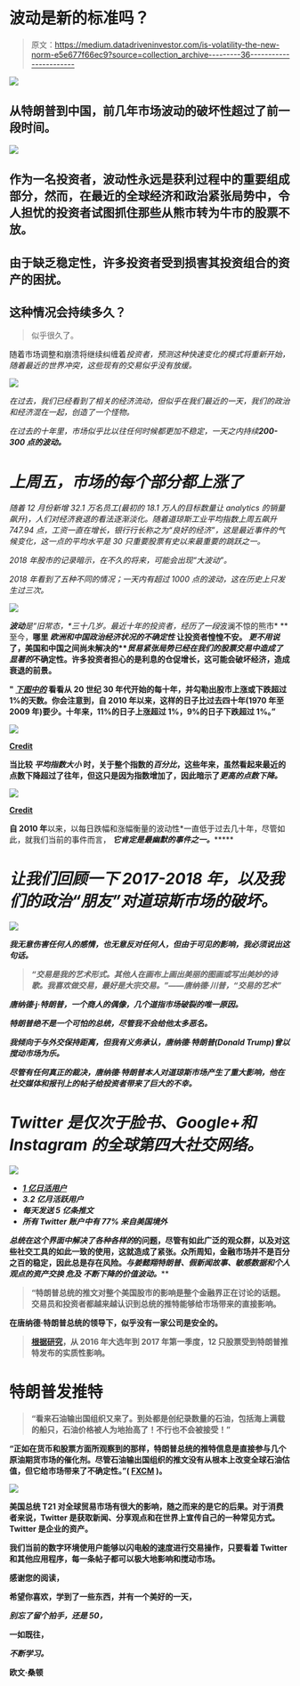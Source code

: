# 波动是新的标准吗？

> 原文：<https://medium.datadriveninvestor.com/is-volatility-the-new-norm-e5e677f66ec9?source=collection_archive---------36----------------------->

[![](img/3010e667012c6ef88f094c1e11b53b0d.png)](http://www.track.datadriveninvestor.com/1B9E)

## 从特朗普到中国，前几年市场波动的破坏性超过了前一段时间。

![](img/e6061b3e9f3baa45917bb19918721ec2.png)

## 作为一名投资者，波动性永远是获利过程中的重要组成部分，然而，在最近的全球经济和政治紧张局势中，令人担忧的投资者试图抓住那些从熊市转为牛市的股票不放。

## 由于缺乏稳定性，许多投资者受到损害其投资组合的资产的困扰。

## 这种情况会持续多久？

> 似乎很久了。

随着市场调整和崩溃将继续纠缠着*投资者，预测这种快速变化的模式将重新开始，随着最近的世界冲突，这些现有的交易似乎没有放缓。*

*![](img/d95007bfe6ab3bd66675c17d41d0e6bd.png)*

*在过去，我们已经看到了相关的经济流动，但似乎在我们最近的一天，我们的政治和经济混在一起，创造了一个怪物。*

*在过去的十年里，市场似乎比以往任何时候都更加不稳定，一天之内持续**200-300 点的波动。***

# *上周五，市场的每个部分都上涨了*

*随着 12 月份新增 32.1 万名员工(最初的 18.1 万人的目标数量让 analytics 的销量飙升)，人们对经济衰退的看法逐渐淡化。随着道琼斯工业平均指数上周五飙升 747.94 点，工资一直在增长，银行行长称之为“良好的经济”，这是最近事件的气候变化，这一点的平均水平是 30 只重要股票有史以来最重要的跳跃之一。*

*2018 年股市的记录暗示，在不久的将来，可能会出现“大波动”。*

*2018 年看到了五种不同的情况；一天内有超过 1000 点的波动，这在历史上只发生过三次。*

*![](img/f64ced7e2f6a9b6b4b7faf2988ad808c.png)*

***波动**是“*旧常态*，**三十几岁*。*最近十年*的投资者，经历了一段*波澜不惊的熊市* **至今，**哪里 ***欧洲和中国政治经济状况的不确定性*** 让投资者惶惶不安。
*更不用说*了，美国和中国之间尚未解决的****贸易紧张局势已经在我们的股票交易中造成了*显著的*不确定性。许多投资者担心的是利息的仓促增长，这可能会破坏经济，造成衰退的前景。**

**" [*下图中的*](https://www.kiplinger.com/article/investing/T047-C032-S014-is-the-stock-market-more-volatile-now-than-ever.html) 看看从 20 世纪 30 年代开始的每十年，并勾勒出股市上涨或下跌超过 1%的天数。你会注意到，自 2010 年以来，这样的日子比过去四十年(1970 年至 2009 年)要少。十年来，11%的日子上涨超过 1%，9%的日子下跌超过 1%。”**

**![](img/b612060b06b4bd9a6d413117a8c19ba2.png)**

**[**Credit**](https://www.kiplinger.com/article/investing/T047-C032-S014-is-the-stock-market-more-volatile-now-than-ever.html)**

**当比较 ***平均指数大小*** 时，关于整个指数的*百分比*，这些年来，虽然看起来最近的点数下降超过了往年，但这只是因为指数增加了，因此暗示了*更高的点数下降。***

**![](img/1b7972f7b59e3f5a686a6628a402d4b1.png)**

**[Credit](https://www.kiplinger.com/article/investing/T047-C032-S014-is-the-stock-market-more-volatile-now-than-ever.html)**

**自 2010 年**以来，以每日跌幅和涨幅衡量的波动性*一直低于过去几十年，尽管如此，就我们当前的事件而言， ***它肯定是最幽默的事件之一。********

# ***让我们回顾一下 2017-2018 年，以及我们的政治“朋友”对道琼斯市场的破坏。***

***![](img/be21d8ace082e52d9d525f9e2c8e0687.png)***

***我无意伤害任何人的感情，也无意反对任何人，但由于可见的影响，我必须说出这句话。***

> ***“交易是我的艺术形式。其他人在画布上画出美丽的图画或写出美妙的诗歌。我喜欢做交易，最好是大宗交易。”——唐纳德·川普，“交易的艺术”***

***唐纳德·j·特朗普，一个商人的偶像，几个道指市场破裂的唯一原因。***

***特朗普绝不是一个可怕的总统，尽管我不会给他太多恶名。***

***我倾向于与外交保持距离，但我有义务承认，唐纳德·特朗普(Donald Trump)曾以搅动市场为乐。***

***尽管有任何真正的裁决，唐纳德·特朗普本人对道琼斯市场产生了重大影响，他在社交媒体和报刊上的帖子给投资者带来了巨大的不幸。***

# ***Twitter 是仅次于脸书、Google+和 Instagram 的全球第四大社交网络。***

***![](img/84777eae614c9cefa46b747399f458d5.png)***

*   ***[1 亿日活用户](https://www.fxcm.com/insights/president-trumps-twitter-impact-forex-markets-stocks/)***
*   ***3.2 亿月活跃用户***
*   ***每天发送 5 亿条推文***
*   ***所有 Twitter 账户中有 77% 来自美国境外***

***总统在这个界面中解决了各种各样的*的问题，尽管有如此广泛的观众群，以及对这些社交工具的如此一致的使用，这就造成了紧张。众所周知，金融市场并不是百分之百的稳定，因此总是存在风险。*与姜懿翔特朗普、假新闻故事、敏感数据和个人观点的资产交换* ***危及*** *不断下降的价值波动。*****

> ****“特朗普总统的推文对整个美国股市的影响是整个金融界正在讨论的话题。交易员和投资者都越来越认识到总统的推特能够给市场带来的直接影响。****

****在唐纳德·特朗普总统的领导下，似乎没有一家公司是安全的。****

> ****[根据研究](https://www.fxcm.com/insights/president-trumps-twitter-impact-forex-markets-stocks/)，从 2016 年大选年到 2017 年第一季度，12 只股票受到特朗普推特发布的实质性影响。****

# ****特朗普发推特****

> ****“看来石油输出国组织又来了。到处都是创纪录数量的石油，包括海上满载的船只，石油价格被人为地抬高了！不行也不会被接受！”****

****“正如在货币和股票方面所观察到的那样，特朗普总统的推特信息是直接参与几个原油期货市场的催化剂。尽管石油输出国组织的推文没有从根本上改变全球石油估值，但它给市场带来了不确定性。”( [FXCM](https://www.fxcm.com/insights/president-trumps-twitter-impact-forex-markets-stocks/) )。****

****![](img/845d5d22b920a45fdb3914b6b3460405.png)****

****美国总统 T21 对全球贸易市场有很大的影响，随之而来的是它的后果。对于消费者来说，Twitter 是获取新闻、分享观点和在世界上宣传自己的一种常见方式。Twitter 是企业的资产。****

****我们当前的数字环境使用户能够以闪电般的速度进行交易操作，只要看着 Twitter 和其他应用程序，每一条帖子都可以极大地影响和搅动市场。****

******感谢您的阅读，******

****希望你喜欢，学到了一些东西，并有一个美好的一天，****

*******别忘了留个拍手，还是 50，*******

****一如既往，****

*****不断学习。*****

****欧文·桑顿****